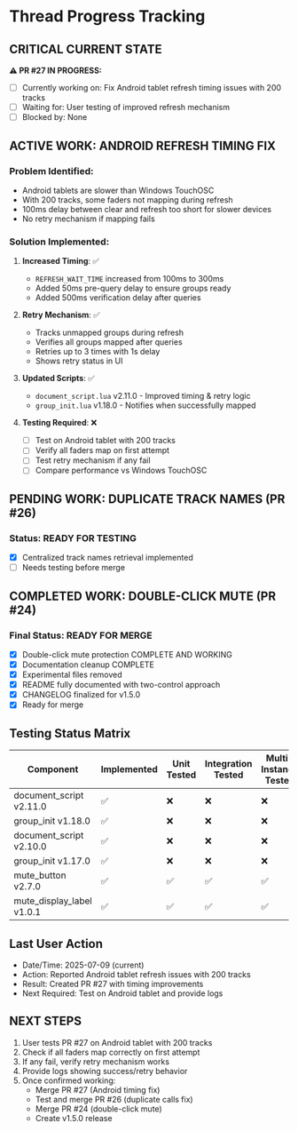 # Thread Progress Tracking

## CRITICAL CURRENT STATE
**⚠️ PR #27 IN PROGRESS:**
- [ ] Currently working on: Fix Android tablet refresh timing issues with 200 tracks
- [ ] Waiting for: User testing of improved refresh mechanism
- [ ] Blocked by: None

## ACTIVE WORK: ANDROID REFRESH TIMING FIX
### Problem Identified:
- Android tablets are slower than Windows TouchOSC
- With 200 tracks, some faders not mapping during refresh
- 100ms delay between clear and refresh too short for slower devices
- No retry mechanism if mapping fails

### Solution Implemented:
1. **Increased Timing**: ✅
   - `REFRESH_WAIT_TIME` increased from 100ms to 300ms
   - Added 50ms pre-query delay to ensure groups ready
   - Added 500ms verification delay after queries

2. **Retry Mechanism**: ✅
   - Tracks unmapped groups during refresh
   - Verifies all groups mapped after queries
   - Retries up to 3 times with 1s delay
   - Shows retry status in UI

3. **Updated Scripts**: ✅
   - `document_script.lua` v2.11.0 - Improved timing & retry logic
   - `group_init.lua` v1.18.0 - Notifies when successfully mapped

4. **Testing Required**: ❌
   - [ ] Test on Android tablet with 200 tracks
   - [ ] Verify all faders map on first attempt
   - [ ] Test retry mechanism if any fail
   - [ ] Compare performance vs Windows TouchOSC

## PENDING WORK: DUPLICATE TRACK NAMES (PR #26)
### Status: READY FOR TESTING
- [x] Centralized track names retrieval implemented
- [ ] Needs testing before merge

## COMPLETED WORK: DOUBLE-CLICK MUTE (PR #24)
### Final Status: READY FOR MERGE
- [x] Double-click mute protection COMPLETE AND WORKING
- [x] Documentation cleanup COMPLETE
- [x] Experimental files removed
- [x] README fully documented with two-control approach
- [x] CHANGELOG finalized for v1.5.0
- [x] Ready for merge

## Testing Status Matrix
| Component | Implemented | Unit Tested | Integration Tested | Multi-Instance Tested | 
|-----------|------------|-------------|--------------------|-----------------------|
| document_script v2.11.0 | ✅ | ❌ | ❌ | ❌ |
| group_init v1.18.0 | ✅ | ❌ | ❌ | ❌ |
| document_script v2.10.0 | ✅ | ❌ | ❌ | ❌ |
| group_init v1.17.0 | ✅ | ❌ | ❌ | ❌ |
| mute_button v2.7.0 | ✅ | ✅ | ✅ | ✅ |
| mute_display_label v1.0.1 | ✅ | ✅ | ✅ | ✅ |

## Last User Action
- Date/Time: 2025-07-09 (current)
- Action: Reported Android tablet refresh issues with 200 tracks
- Result: Created PR #27 with timing improvements
- Next Required: Test on Android tablet and provide logs

## NEXT STEPS
1. User tests PR #27 on Android tablet with 200 tracks
2. Check if all faders map correctly on first attempt
3. If any fail, verify retry mechanism works
4. Provide logs showing success/retry behavior
5. Once confirmed working:
   - Merge PR #27 (Android timing fix)
   - Test and merge PR #26 (duplicate calls fix)
   - Merge PR #24 (double-click mute)
   - Create v1.5.0 release